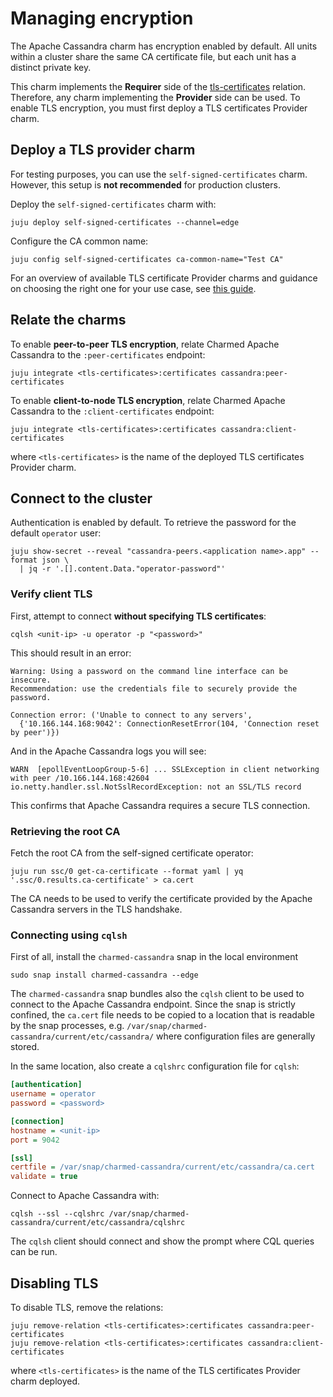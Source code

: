 # Managing encryption

The Apache Cassandra charm has encryption enabled by default.
All units within a cluster share the same CA certificate file, but each unit has a distinct private key.

This charm implements the **Requirer** side of the [tls-certificates](https://charmhub.io/integrations/tls-certificates) relation. Therefore, any charm implementing the **Provider** side can be used.
To enable TLS encryption, you must first deploy a TLS certificates Provider charm.


## Deploy a TLS provider charm

For testing purposes, you can use the `self-signed-certificates` charm.
However, this setup is **not recommended** for production clusters.

Deploy the `self-signed-certificates` charm with:

```shell
juju deploy self-signed-certificates --channel=edge
```

Configure the CA common name:

```shell
juju config self-signed-certificates ca-common-name="Test CA"
```

For an overview of available TLS certificate Provider charms and guidance on choosing the right one for your use case, see [this guide](https://charmhub.io/topics/security-with-x-509-certificates).

## Relate the charms

To enable **peer-to-peer TLS encryption**, relate Charmed Apache Cassandra to the `:peer-certificates` endpoint:

```shell
juju integrate <tls-certificates>:certificates cassandra:peer-certificates
```

To enable **client-to-node TLS encryption**, relate Charmed Apache Cassandra to the `:client-certificates` endpoint:

```shell
juju integrate <tls-certificates>:certificates cassandra:client-certificates
```

where `<tls-certificates>` is the name of the deployed TLS certificates Provider charm.

## Connect to the cluster

Authentication is enabled by default.
To retrieve the password for the default `operator` user:

```shell
juju show-secret --reveal "cassandra-peers.<application name>.app" --format json \
  | jq -r '.[].content.Data."operator-password"'
```

### Verify client TLS

First, attempt to connect **without specifying TLS certificates**:

```shell
cqlsh <unit-ip> -u operator -p "<password>"
```

This should result in an error:

```
Warning: Using a password on the command line interface can be insecure.
Recommendation: use the credentials file to securely provide the password.

Connection error: ('Unable to connect to any servers',
  {'10.166.144.168:9042': ConnectionResetError(104, 'Connection reset by peer')})
```

And in the Apache Cassandra logs you will see:

```
WARN  [epollEventLoopGroup-5-6] ... SSLException in client networking with peer /10.166.144.168:42604
io.netty.handler.ssl.NotSslRecordException: not an SSL/TLS record
```

This confirms that Apache Cassandra requires a secure TLS connection.

### Retrieving the root CA

Fetch the root CA from the self-signed certificate operator:

```shell
juju run ssc/0 get-ca-certificate --format yaml | yq '.ssc/0.results.ca-certificate' > ca.cert
```

The CA needs to be used to verify the certificate provided by the Apache Cassandra servers in the TLS handshake. 

### Connecting using `cqlsh`

First of all, install the `charmed-cassandra` snap in the local environment

```shell
sudo snap install charmed-cassandra --edge
```

The `charmed-cassandra` snap bundles also the `cqlsh` client to be used to connect to the Apache Cassandra endpoint. Since the snap is strictly confined, the `ca.cert` file needs to be copied to a location that is readable by the snap processes, e.g. `/var/snap/charmed-cassandra/current/etc/cassandra/` where configuration files are generally stored.  

In the same location, also create a `cqlshrc` configuration file for `cqlsh`:

```ini
[authentication]
username = operator
password = <password>

[connection]
hostname = <unit-ip>
port = 9042

[ssl]
certfile = /var/snap/charmed-cassandra/current/etc/cassandra/ca.cert
validate = true
```

Connect to Apache Cassandra with:

```shell
cqlsh --ssl --cqlshrc /var/snap/charmed-cassandra/current/etc/cassandra/cqlshrc
```

The `cqlsh` client should connect and show the prompt where CQL queries can be run. 

## Disabling TLS

To disable TLS, remove the relations:

```shell
juju remove-relation <tls-certificates>:certificates cassandra:peer-certificates
juju remove-relation <tls-certificates>:certificates cassandra:client-certificates
```

where `<tls-certificates>` is the name of the TLS certificates Provider charm deployed.
